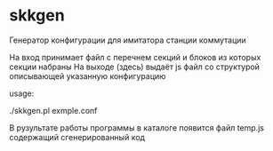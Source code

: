 # skkgen
Генератор конфигурации для имитатора станции коммутации

На вход принимает файл с перечнем секций и блоков из которых секции набраны
На выходе (здесь) выдаёт js файл со структурой описывающей указанную конфигурацию

usage:

./skkgen.pl exmple.conf

В рузультате работы программы в каталоге появится файл temp.js содержащий сгенерированный код
